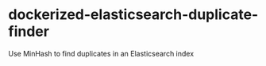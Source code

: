 # dockerized-elasticsearch-duplicate-finder
Use MinHash to find duplicates in an Elasticsearch index
